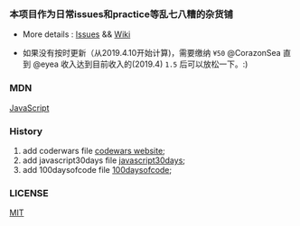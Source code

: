 <h3>本项目作为日常issues和practice等乱七八糟的杂货铺</h3>

- More details : [Issues](https://github.com/eyea/dailyIssues/issues) && [Wiki](https://github.com/eyea/daily-grocery/wiki)

- 如果没有按时更新（从2019.4.10开始计算)，需要缴纳 `¥50` @CorazonSea 直到 @eyea 收入达到目前收入的(2019.4) `1.5` 后可以放松一下。:)

### MDN
[JavaScript](https://developer.mozilla.org/zh-CN/docs/Learn/JavaScript)

### History
1. add coderwars file [codewars website](http://www.codewars.com);
2. add javascript30days file [javascript30days](https://javascript30.com/);
3. add 100daysofcode file [100daysofcode](https://www.100daysofcode.com/);

### LICENSE
[MIT](https://github.com/eyea/daily-grocery/blob/master/LICENSE)
